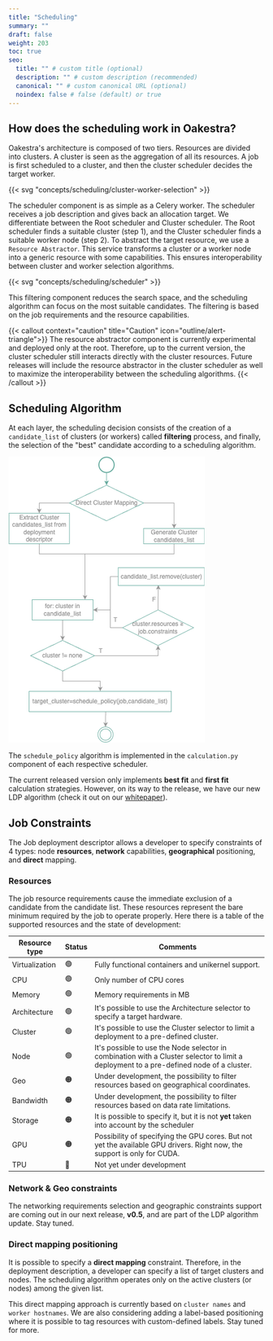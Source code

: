 ```yaml
---
title: "Scheduling"
summary: ""
draft: false
weight: 203
toc: true
seo:
  title: "" # custom title (optional)
  description: "" # custom description (recommended)
  canonical: "" # custom canonical URL (optional)
  noindex: false # false (default) or true
---
```


## How does the scheduling work in Oakestra?

Oakestra's architecture is composed of two tiers. Resources are divided into clusters. A cluster is seen as the aggregation of all its resources. A job is first scheduled to a cluster, and then the cluster scheduler decides the target worker.  

{{< svg "concepts/scheduling/cluster-worker-selection" >}}

The scheduler component is as simple as a Celery worker. The scheduler receives a job description and gives back an allocation target. We differentiate between the Root scheduler and Cluster scheduler. The Root scheduler finds a suitable cluster (step 1), and the Cluster scheduler finds a suitable worker node (step 2).
To abstract the target resource, we use a `Resource Abstractor`. This service transforms a cluster or a worker node into a generic resource with some capabilities. This ensures interoperability between cluster and worker selection algorithms. 

{{< svg "concepts/scheduling/scheduler" >}}

This filtering component reduces the search space, and the scheduling algorithm can focus on the most suitable candidates. The filtering is based on the job requirements and the resource capabilities.

{{< callout context="caution" title="Caution" icon="outline/alert-triangle">}}
The resource abstractor component is currently experimental and deployed only at the root. Therefore, up to the current version, the cluster scheduler still interacts directly with the cluster resources. Future releases will include the resource abstractor in the cluster scheduler as well to maximize the interoperability between the scheduling algorithms.
{{< /callout >}}


## Scheduling Algorithm

At each layer, the scheduling decision consists of the creation of a `candidate_list` of clusters (or workers) called **filtering** process, and finally, the selection of the "best" candidate according to a scheduling algorithm.

![scheduling algo](scheduling-algo.png)

The `schedule_policy` algorithm is implemented in the `calculation.py` component of each respective scheduler.  

The current released version only implements **best fit** and **first fit** calculation strategies. However, on its way to the release, we have our new LDP algorithm (check it out on our [whitepaper](https://arxiv.org/pdf/2207.01577.pdf)).

## Job Constraints

The Job deployment descriptor allows a developer to specify constraints of 4 types: node **resources**, **network** capabilities, **geographical** positioning, and **direct** mapping. 

### Resources

The job resource requirements cause the immediate exclusion of a candidate from the candidate list. These resources represent the bare minimum required by the job to operate properly. Here there is a table of the supported resources and the state of development:

|Resource type|Status|Comments|
|---|---|---|
|Virtualization|🟢|Fully functional containers and unikernel support. |
|CPU|🟢|Only number of CPU cores   
|Memory|🟢|Memory requirements in MB
|Architecture|🟢| It's possible to use the Architecture selector to specify a target hardware. 
|Cluster|🟢| It's possible to use the Cluster selector to limit a deployment to a pre-defined cluster.
|Node|🟢| It's possible to use the Node selector in combination with a Cluster selector to limit a deployment to a pre-defined node of a cluster.
|Geo|🟠| Under development, the possibility to filter resources based on geographical coordinates.
|Bandwidth|🟠| Under development, the possibility to filter resources based on data rate limitations.
|Storage|🟠|It is possible to specify it, but it is not **yet** taken into account by the scheduler 
|GPU|🟠|Possibility of specifying the GPU cores. But not yet the available GPU drivers. Right now, the support is only for CUDA.
|TPU|🔴|Not yet under development


### Network & Geo constraints

The networking requirements selection and geographic constraints support are coming out in our next release, **v0.5**, and are part of the LDP algorithm update. Stay tuned. 

### Direct mapping positioning

It is possible to specify a **direct mapping** constraint. Therefore, in the deployment description, a developer can specify a list of target clusters and nodes. The scheduling algorithm operates only on the active clusters (or nodes) among the given list. 

This direct mapping approach is currently based on `cluster names` and `worker hostnames`. We are also considering adding a label-based positioning where it is possible to tag resources with custom-defined labels. Stay tuned for more.








